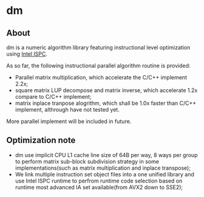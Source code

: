 # dm
 ## About
 dm is a numeric algorithm library featuring instructional level optimization using [Intel ISPC](https://ispc.github.io/).

 As so far, the following instructional parallel algorithm routine is provided:
  + Parallel matrix multiplication, which accelerate the C/C++ implement 2.2x;
  + square matrix LUP decompose and matrix inverse, which accelerate 1.2x compare to C/C++ implement;
  + matrix inplace tranpose alogrithm, which shall be 1.0x faster than C/C++ implement, althrough have not tested yet.

 More parallel implement will be included in future.

 ## Optimization note
 - dm use implicit CPU L1 cache line size of 64B per way, 8 ways per group to perform matrix sub-block subdivision strategy in some implementations(such as matrix multiplication and inplace transpose);
 - We link multiple instruction set object files into a one unified library and use Intel ISPC runtime to perfrom runtime code selection based on runtime most advanced IA set available(from AVX2 down to SSE2);